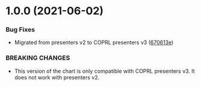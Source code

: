 # 1.0.0 (2021-06-02)


### Bug Fixes

* Migrated from presenters v2 to COPRL presenters v3 ([670613e](https://github.com/coprl/chart_presenter_plugin/commit/670613e079b4658fd48ea795b1700a3578ecbbed))


### BREAKING CHANGES

* This version of the chart is only compatible with COPRL presenters v3. It does not work with presenters v2.
